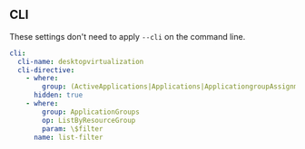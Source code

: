 ## CLI

These settings don't need to apply `--cli` on the command line.

``` yaml $(cli)
cli:
  cli-name: desktopvirtualization
  cli-directive:
    - where:
        group: (ActiveApplications|Applications|ApplicationgroupAssignments|Desktops|SessionHosts|StartMenuItems|UserSessions)
      hidden: true
    - where:
        group: ApplicationGroups
        op: ListByResourceGroup
        param: \$filter
      name: list-filter
```
